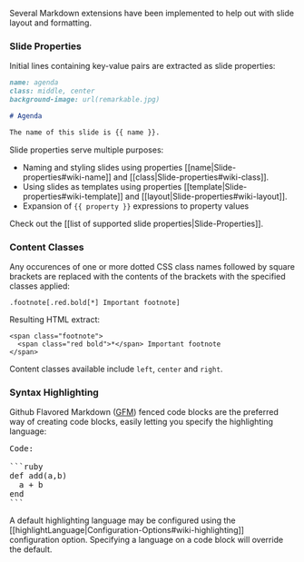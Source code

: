 Several Markdown extensions have been implemented to help out with slide layout and formatting.

### Slide Properties
Initial lines containing key-value pairs are extracted as slide properties:

```markdown
name: agenda
class: middle, center
background-image: url(remarkable.jpg)

# Agenda

The name of this slide is {{ name }}.
```

Slide properties serve multiple purposes:

 - Naming and styling slides using properties [[name|Slide-properties#wiki-name]] and [[class|Slide-properties#wiki-class]].
 - Using slides as templates using properties [[template|Slide-properties#wiki-template]] and [[layout|Slide-properties#wiki-layout]].
 - Expansion of `{{ property }}` expressions to property values

Check out the [[list of supported slide properties|Slide-Properties]].

### <a name="content-classes">Content Classes</a>

Any occurences of one or more dotted CSS class names followed by square brackets are replaced with the contents of the brackets with the specified classes applied:

    .footnote[.red.bold[*] Important footnote]

Resulting HTML extract:

    <span class="footnote">
      <span class="red bold">*</span> Important footnote
    </span>

Content classes available include `left`, `center` and `right`.

### Syntax Highlighting

Github Flavored Markdown ([GFM](http://github.github.com/github-flavored-markdown/)) fenced code blocks are the preferred way of creating code blocks, easily letting you specify the highlighting language:

<pre>
Code:

```ruby
def add(a,b)
  a + b
end
```</pre>

A default highlighting language may be configured using the [[highlightLanguage|Configuration-Options#wiki-highlighting]] configuration option. Specifying a language on a code block will override the default.